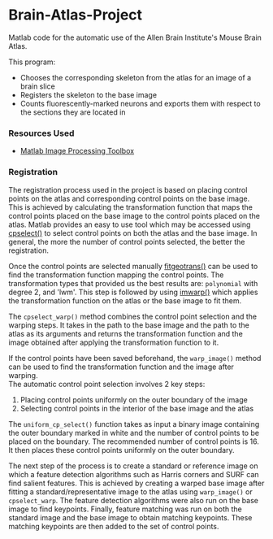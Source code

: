 # Brain-Atlas-Project
Matlab code for the automatic use of the Allen Brain Institute's Mouse Brain Atlas.

This program:
- Chooses the corresponding skeleton from the atlas for an image of a brain slice
- Registers the skeleton to the base image
- Counts fluorescently-marked neurons and exports them with respect to the sections they are located in

### Resources Used
- [Matlab Image Processing Toolbox](https://www.mathworks.com/products/image.html)

### Registration
The registration process used in the project is based on placing control points on the atlas and corresponding control points on the base image. This is achieved by calculating the transformation function that maps the control points placed on the base image to the control points placed on the atlas. Matlab provides an easy to use tool which may be accessed using [cpselect()](https://in.mathworks.com/help/images/ref/cpselect.html) to select control points on both the atlas and the base image. In general, the more the number of control points selected, the better the registration.  

Once the control points are selected manually [fitgeotrans()](https://in.mathworks.com/help/images/ref/fitgeotrans.html) can be used to find the transformation function mapping the control points. The transformation types that provided us the best results are: `polynomial` with degree 2, and 'lwm'. This step is followed by using [imwarp()](https://in.mathworks.com/help/images/ref/imwarp.html) which applies the transformation function on the atlas or the base image to fit them.  

The `cpselect_warp()` method combines the control point selection and the warping steps. It takes in the path to the base image and the path to the atlas as its arguments and returns the transformation function and the image obtained after applying the transformation function to it.  

If the control points have been saved beforehand, the `warp_image()` method can be used to find the transformation function and the image after warping.  
The automatic control point selection involves 2 key steps:  
1. Placing control points uniformly on the outer boundary of the image  
2. Selecting control points in the interior of the base image and the atlas  

The `uniform_cp_select()` function takes as input a binary image containing the outer boundary marked in white and the number of control points to be placed on the boundary. The recommended number of control points is 16. It then places these control points uniformly on the outer boundary.  

The next step of the process is to create a standard or reference image on which a feature detection algorithms such as Harris corners and SURF can find salient features. This is achieved by creating a warped base image after fitting a standard/representative image to the atlas using `warp_image()` or `cpselect_warp`. The feature detection algorithms were also run on the base image to find keypoints. Finally, feature matching was run on both the standard image and the base image to obtain matching keypoints. These matching keypoints are then added to the set of control points.  